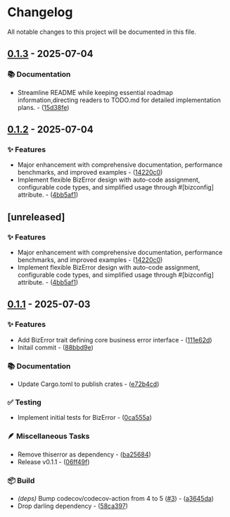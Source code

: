 # Changelog

All notable changes to this project will be documented in this file.

## [0.1.3](https://github.com/vainjoker/bizerror/compare/0.1.2..0.1.3) - 2025-07-04

### 📚 Documentation

- Streamline README while keeping essential roadmap information,directing readers to TODO.md for detailed implementation plans. - ([15d38fe](https://github.com/vainjoker/bizerror/commit/15d38fe0e6fd2159aecd6c58bf72b2752a81ff4c))

<!-- generated by git-cliff -->
## [0.1.2](https://github.com/vainjoker/bizerror/compare/0.1.1..0.1.2) - 2025-07-04

### ✨ Features

- Major enhancement with comprehensive documentation, performance benchmarks, and improved examples - ([14220c0](https://github.com/vainjoker/bizerror/commit/14220c0e93817ebf16ead9ffb1542a7774e75d9d))
- Implement flexible BizError design with auto-code assignment, configurable code types, and simplified usage through #[bizconfig] attribute. - ([4bb5af1](https://github.com/vainjoker/bizerror/commit/4bb5af1e4fb03fe354ef85f85c51fc660e1e26cb))

<!-- generated by git-cliff -->
## [unreleased]

### ✨ Features

- Major enhancement with comprehensive documentation, performance benchmarks, and improved examples - ([14220c0](https://github.com/vainjoker/bizerror/commit/14220c0e93817ebf16ead9ffb1542a7774e75d9d))
- Implement flexible BizError design with auto-code assignment, configurable code types, and simplified usage through #[bizconfig] attribute. - ([4bb5af1](https://github.com/vainjoker/bizerror/commit/4bb5af1e4fb03fe354ef85f85c51fc660e1e26cb))

## [0.1.1](https://github.com/vainjoker/bizerror/compare/v0.1.0..v0.1.1) - 2025-07-03

### ✨ Features

- Add BizError trait defining core business error interface - ([111e62d](https://github.com/vainjoker/bizerror/commit/111e62da561cdddbe4f9190c37f6640645e8355f))
- Initail commit - ([88bbd9e](https://github.com/vainjoker/bizerror/commit/88bbd9e4325a89c721a0e80a4ce3abb12e3bcdc7))

### 📚 Documentation

- Update Cargo.toml to publish crates - ([e72b4cd](https://github.com/vainjoker/bizerror/commit/e72b4cd70a4964a0cf62b124be60d7cff1e89598))

### ✅ Testing

- Implement initial tests for BizError - ([0ca555a](https://github.com/vainjoker/bizerror/commit/0ca555a9286dafe7d4b599c2a90c8e0828b34891))

### 🪶 Miscellaneous Tasks

- Remove thiserror as dependency - ([ba25684](https://github.com/vainjoker/bizerror/commit/ba25684274503a6f8f6cf6179ea0fecf7ec6f494))
- Release v0.1.1 - ([06ff49f](https://github.com/vainjoker/bizerror/commit/06ff49f73ed23e6780131bd86c30cf3e80e8a4d2))

### 📦️ Build

- *(deps)* Bump codecov/codecov-action from 4 to 5 ([#3](https://github.com/vainjoker/bizerror/issues/3)) - ([a3645da](https://github.com/vainjoker/bizerror/commit/a3645dae4cfd8a38d281e5694685d5f3eb4ad11e))
- Drop darling dependency - ([58ca397](https://github.com/vainjoker/bizerror/commit/58ca397b8b834456e270970ca0458924bdd71b73))

<!-- generated by git-cliff -->
